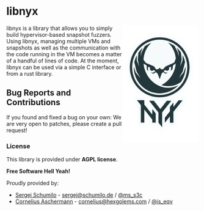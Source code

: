 # libnyx

<p>
<img align="right" width="200"  src="logo.png">
</p>

libnyx is a library that allows you to simply build hypervisor-based snapshot fuzzers. Using libnyx, managing multiple VMs and snapshots as well as the communication with the code running in the VM becomes a matter of a handful of lines of code. At the moment, libnyx can be used via a simple C interface or from a rust library. 

## Bug Reports and Contributions

If you found and fixed a bug on your own: We are very open to patches, please create a pull request!  

### License

This library is provided under **AGPL license**. 

**Free Software Hell Yeah!** 

Proudly provided by: 
* [Sergej Schumilo](http://schumilo.de) - sergej@schumilo.de / [@ms_s3c](https://twitter.com/ms_s3c)
* [Cornelius Aschermann](https://hexgolems.com) - cornelius@hexgolems.com / [@is_eqv](https://twitter.com/is_eqv)

